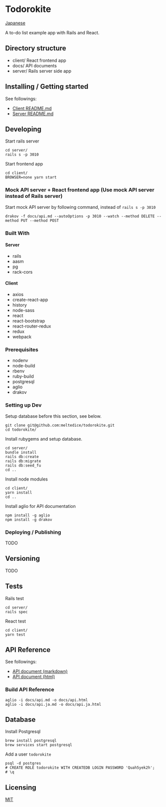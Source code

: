 Todorokite
====

[Japanese](./README.ja.md)

A to-do list example app with Rails and React.

## Directory structure

* client/ React frontend app
* docs/   API documents
* server/ Rails server side app

## Installing / Getting started

See followings:

* [Client README.md](./client/README.md)
* [Server README.md](./server/README.md)

## Developing

Start rails server

```
cd server/
rails s -p 3010
```

Start frontend app

```
cd client/
BROWSER=none yarn start
```

### Mock API server + React frontend app (Use mock API server instead of Rails server)

Start mock API server by following command, instead of `rails s -p 3010`

```
drakov -f docs/api.md --autoOptions -p 3010 --watch --method DELETE --method PUT --method POST
```

### Built With

#### Server

- rails
- aasm
- pg
- rack-cors

#### Client

- axios
- create-react-app
- history
- node-sass
- react
- react-bootstrap
- react-router-redux
- redux
- webpack

### Prerequisites

- nodenv
- node-build
- rbenv
- ruby-build
- postgresql
- aglio
- drakov

### Setting up Dev

Setup database before this section, see below.

```shell
git clone git@github.com:meltedice/todorokite.git
cd todorokite/
```

Install rubygems and setup database.

```shell
cd server/
bundle install
rails db:create
rails db:migrate
rails db:seed_fu
cd ..
```

Install node modules

```shell
cd client/
yarn install
cd ..
```

Install aglio for API documentation

```shell
npm install -g aglio
npm install -g drakov
```

### Deploying / Publishing

TODO

## Versioning

TODO

## Tests

Rails test

```shell
cd server/
rails spec
```

React test

```shell
cd client/
yarn test
```

## API Reference

See followings:
* [API document (markdown)](https://github.com/meltedice/todorokite/blob/master/docs/api.md)
* [API document (html)](https://github.com/meltedice/todorokite/blob/master/docs/api.html)

### Build API Reference

```shell
aglio -i docs/api.md -o docs/api.html
aglio -i docs/api.ja.md -o docs/api.ja.html
```

## Database

Install Postgresql

```shell
brew install postgresql
brew services start postgresql
```

Add a user `todorokite`

```shell
psql -d postgres
# CREATE ROLE todorokite WITH CREATEDB LOGIN PASSWORD 'Quah5yek2h';
# \q
```

## Licensing

[MIT](https://github.com/meltedice/todorokite/blob/master/LICENSE)
